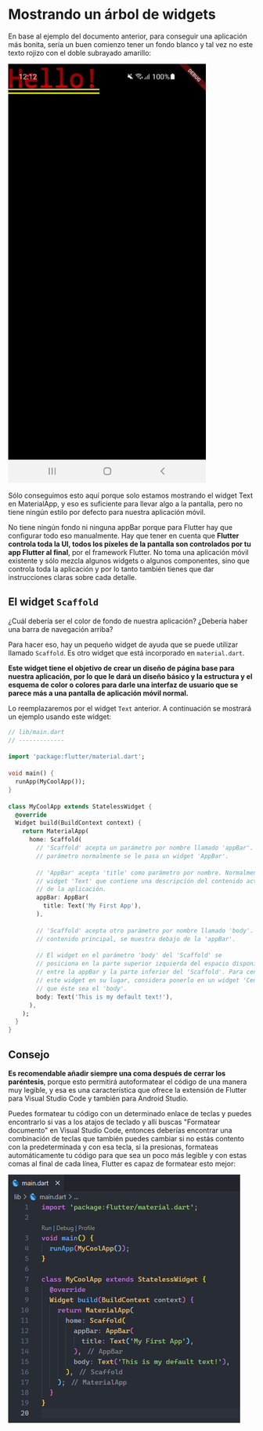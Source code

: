 # Mostrando un árbol de widgets

En base al ejemplo del documento anterior, para conseguir una aplicación más bonita, sería un buen comienzo tener un fondo blanco y tal vez no este texto rojizo con el doble subrayado amarillo:

![Hello Red Text](/images/hello-red-text.jpeg?raw=true "Hello Red Text")

Sólo conseguimos esto aquí porque solo estamos mostrando el widget Text en MaterialApp, y eso es suficiente para llevar algo a la pantalla, pero no tiene ningún estilo por defecto para nuestra aplicación móvil.

No tiene ningún fondo ni ninguna appBar porque para Flutter hay que configurar todo eso manualmente. Hay que tener en cuenta que **Flutter controla toda la UI, todos los píxeles de la pantalla son controlados por tu app Flutter al final**, por el framework Flutter. No toma una aplicación móvil existente y sólo mezcla algunos widgets o algunos componentes, sino que controla toda la aplicación y por lo tanto también tienes que dar instrucciones claras sobre cada detalle.

## El widget `Scaffold`

¿Cuál debería ser el color de fondo de nuestra aplicación? ¿Debería haber una barra de navegación arriba?

Para hacer eso, hay un pequeño widget de ayuda que se puede utilizar llamado `Scaffold`. Es otro widget que está incorporado en `material.dart`. 

**Este widget tiene el objetivo de crear un diseño de página base para nuestra aplicación, por lo que le dará un diseño básico y la estructura y el esquema de color o colores para darle una interfaz de usuario que se parece más a una pantalla de aplicación móvil normal.**

Lo reemplazaremos por el widget `Text` anterior. A continuación se mostrará un ejemplo usando este widget:

```dart
// lib/main.dart
// -------------

import 'package:flutter/material.dart';

void main() {
  runApp(MyCoolApp());
}

class MyCoolApp extends StatelessWidget {
  @override
  Widget build(BuildContext context) {
    return MaterialApp(
      home: Scaffold(
        // 'Scaffold' acepta un parámetro por nombre llamado 'appBar'. A este
        // parámetro normalmente se le pasa un widget 'AppBar'.

        // 'AppBar' acepta 'title' como parámetro por nombre. Normalmente es un
        // widget 'Text' que contiene una descripción del contenido actual
        // de la aplicación.
        appBar: AppBar(
          title: Text('My First App'),
        ),

        // 'Scaffold' acepta otro parámetro por nombre llamado 'body'. Es el
        // contenido principal, se muestra debajo de la 'appBar'.

        // El widget en el parámetro 'body' del 'Scaffold' se
        // posiciona en la parte superior izquierda del espacio disponible
        // entre la appBar y la parte inferior del 'Scaffold'. Para centrar
        // este widget en su lugar, considera ponerlo en un widget 'Center' y
        // que éste sea el 'body'.
        body: Text('This is my default text!'),
      ),
    );
  }
}
```

## Consejo

**Es recomendable añadir siempre una coma después de cerrar los paréntesis**, porque esto permitirá autoformatear el código de una manera muy legible, y esa es una característica que ofrece la extensión de Flutter para Visual Studio Code y también para Android Studio. 

Puedes formatear tu código con un determinado enlace de teclas y puedes encontrarlo si vas a los atajos de teclado y allí buscas "Formatear documento" en Visual Studio Code, entonces deberías encontrar una combinación de teclas que también puedes cambiar si no estás contento con la predeterminada y con esa tecla, si la presionas, formateas automáticamente tu código para que sea un poco más legible y con estas comas al final de cada línea, Flutter es capaz de formatear esto mejor:

![Code Formatted](/images/code-formatted.png?raw=true "Code Formatted")